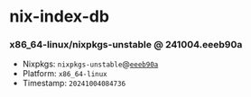 # nix-index-db
### x86_64-linux/nixpkgs-unstable @ 241004.eeeb90a
- Nixpkgs: `nixpkgs-unstable`@[`eeeb90a`](https://github.com/NixOS/nixpkgs/commit/eeeb90a1dd3c9bea3afdbc76fd34d0fb2a727c7a)
- Platform: `x86_64-linux`
- Timestamp: `20241004084736`
